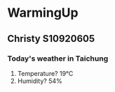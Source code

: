 # WarmingUp

## Christy S10920605

### Today's weather in Taichung

1. Temperature? 19°C
2. Humidity? 54%
   
